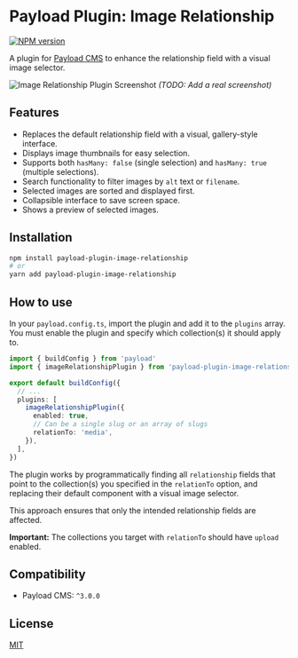 # Payload Plugin: Image Relationship

[![NPM version](https://img.shields.io/npm/v/payload-plugin-image-relationship.svg)](https://www.npmjs.com/package/payload-plugin-image-relationship)

A plugin for [Payload CMS](https://payloadcms.com) to enhance the relationship field with a visual image selector.

![Image Relationship Plugin Screenshot](https://raw.githubusercontent.com/forigo/payload-plugin-image-relationship/main/screenshot.png)
_(TODO: Add a real screenshot)_

## Features

- Replaces the default relationship field with a visual, gallery-style interface.
- Displays image thumbnails for easy selection.
- Supports both `hasMany: false` (single selection) and `hasMany: true` (multiple selections).
- Search functionality to filter images by `alt` text or `filename`.
- Selected images are sorted and displayed first.
- Collapsible interface to save screen space.
- Shows a preview of selected images.

## Installation

```bash
npm install payload-plugin-image-relationship
# or
yarn add payload-plugin-image-relationship
```

## How to use

In your `payload.config.ts`, import the plugin and add it to the `plugins` array. You must enable the plugin and specify which collection(s) it should apply to.

```ts
import { buildConfig } from 'payload'
import { imageRelationshipPlugin } from 'payload-plugin-image-relationship'

export default buildConfig({
  // ...
  plugins: [
    imageRelationshipPlugin({
      enabled: true,
      // Can be a single slug or an array of slugs
      relationTo: 'media',
    }),
  ],
})
```

The plugin works by programmatically finding all `relationship` fields that point to the collection(s) you specified in the `relationTo` option, and replacing their default component with a visual image selector.

This approach ensures that only the intended relationship fields are affected.

**Important:** The collections you target with `relationTo` should have `upload` enabled.

## Compatibility

- Payload CMS: `^3.0.0`

## License

[MIT](LICENSE)
